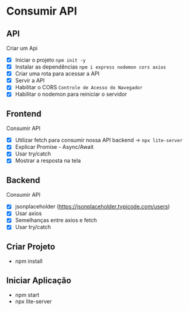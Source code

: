 # Consumir API

## API

Criar um Api

- [x] Iniciar o projeto `npm init -y`
- [x] Instalar as dependências `npm i express nodemon cors axios`
- [x] Criar uma rota para acessar a API
- [x] Servir a API
- [x] Habilitar o CORS `Controle de Acesso do Navegador`
- [x] Habilitar o nodemon para reiniciar o servidor

## Frontend

Consumir API

- [x] Utilizar fetch para consumir nossa API backend -> `npx lite-server`
- [x] Explicar Promise - Async/Await
- [x] Usar try/catch
- [x] Mostrar a resposta na tela

## Backend

Consumir API

- [x] jsonplaceholder (https://jsonplaceholder.typicode.com/users)
- [x] Usar axios
- [x] Semelhanças entre axios e fetch
- [x] Usar try/catch

## Criar Projeto

- npm install

## Iniciar Aplicação

- npm start
- npx lite-server
